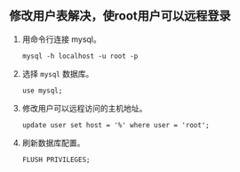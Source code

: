## 修改用户表解决，使root用户可以远程登录

1. 用命令行连接 mysql。 

    ```
    mysql -h localhost -u root -p
    ```

2. 选择 `mysql` 数据库。  

    ```
    use mysql;
    ```

3. 修改用户可以远程访问的主机地址。   

    ```
    update user set host = '%' where user = 'root';
    ```

4. 刷新数据库配置。 

    ```
    FLUSH PRIVILEGES;
    ```